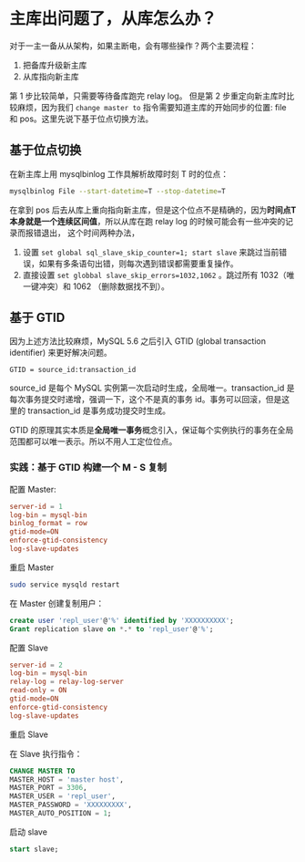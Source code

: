 # 主库出问题了，从库怎么办？

对于一主一备从从架构，如果主断电，会有哪些操作？两个主要流程：

1. 把备库升级新主库
1. 从库指向新主库

第 1 步比较简单，只需要等待备库跑完 relay log。
但是第 2 步重定向新主库时比较麻烦，因为我们 `change master to` 指令需要知道主库的开始同步的位置: file 和 pos。这里先说下基于位点切换方法。

## 基于位点切换
在新主库上用 mysqlbinlog 工作具解析故障时刻 T 时的位点：

```bash
mysqlbinlog File --start-datetime=T --stop-datetime=T
```

在拿到 pos 后去从库上重向指向新主库，但是这个位点不是精确的，因为**时间点T本身就是一个连续区间值**，所以从库在跑 relay log 的时候可能会有一些冲突的记录而报错退出，
这个时间两种办法，

1. 设置 `set global sql_slave_skip_counter=1; start slave` 来跳过当前错误，如果有多条语句出错，则每次遇到错误都需要重复操作。
1. 直接设置 `set globbal slave_skip_errors=1032,1062` 。跳过所有 1032（唯一键冲突）和 1062 （删除数据找不到）。

## 基于 GTID
因为上述方法比较麻烦，MySQL 5.6 之后引入 GTID (global transaction identifier) 来更好解决问题。

```
GTID = source_id:transaction_id
```

source\_id 是每个 MySQL 实例第一次启动时生成，全局唯一。transaction\_id 是每次事务提交时递增，强调一下，这个不是真的事务 id。事务可以回滚，但是这里的 transaction\_id 是事务成功提交时生成。

GTID 的原理其实本质是**全局唯一事务**概念引入，保证每个实例执行的事务在全局范围都可以唯一表示。所以不用人工定位位点。

### 实践：基于 GTID 构建一个 M - S 复制
配置 Master:

```cnf
server-id = 1
log-bin = mysql-bin
binlog_format = row
gtid-mode=ON
enforce-gtid-consistency
log-slave-updates
```

重启 Master

```bash
sudo service mysqld restart
```

在 Master 创建复制用户：

```sql
create user 'repl_user'@'%' identified by 'XXXXXXXXXX';
Grant replication slave on *.* to 'repl_user'@'%';
```

配置 Slave

```cnf
server-id = 2
log-bin = mysql-bin
relay-log = relay-log-server
read-only = ON
gtid-mode=ON
enforce-gtid-consistency
log-slave-updates
```

重启 Slave

在 Slave 执行指令：

```sql
CHANGE MASTER TO
MASTER_HOST = 'master host',
MASTER_PORT = 3306,
MASTER_USER = 'repl_user',
MASTER_PASSWORD = 'XXXXXXXXX',
MASTER_AUTO_POSITION = 1;
```

启动 slave

```sql
start slave;
```
